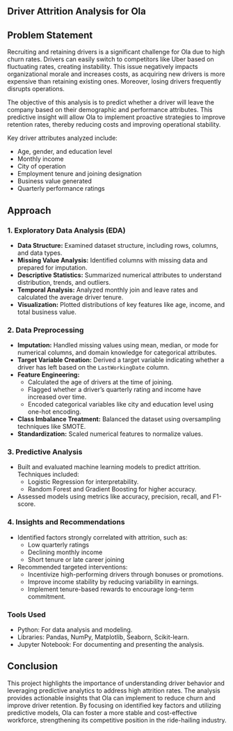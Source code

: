 ## Driver Attrition Analysis for Ola

## Problem Statement

Recruiting and retaining drivers is a significant challenge for Ola due to high churn rates. Drivers can easily switch to competitors like Uber based on fluctuating rates, creating instability. This issue negatively impacts organizational morale and increases costs, as acquiring new drivers is more expensive than retaining existing ones. Moreover, losing drivers frequently disrupts operations.

The objective of this analysis is to predict whether a driver will leave the company based on their demographic and performance attributes. This predictive insight will allow Ola to implement proactive strategies to improve retention rates, thereby reducing costs and improving operational stability.

Key driver attributes analyzed include:
- Age, gender, and education level
- Monthly income
- City of operation
- Employment tenure and joining designation
- Business value generated
- Quarterly performance ratings

## Approach

### 1. Exploratory Data Analysis (EDA)
- **Data Structure:** Examined dataset structure, including rows, columns, and data types.
- **Missing Value Analysis:** Identified columns with missing data and prepared for imputation.
- **Descriptive Statistics:** Summarized numerical attributes to understand distribution, trends, and outliers.
- **Temporal Analysis:** Analyzed monthly join and leave rates and calculated the average driver tenure.
- **Visualization:** Plotted distributions of key features like age, income, and total business value.

### 2. Data Preprocessing
- **Imputation:** Handled missing values using mean, median, or mode for numerical columns, and domain knowledge for categorical attributes.
- **Target Variable Creation:** Derived a target variable indicating whether a driver has left based on the `LastWorkingDate` column.
- **Feature Engineering:**
  - Calculated the age of drivers at the time of joining.
  - Flagged whether a driver’s quarterly rating and income have increased over time.
  - Encoded categorical variables like city and education level using one-hot encoding.
- **Class Imbalance Treatment:** Balanced the dataset using oversampling techniques like SMOTE.
- **Standardization:** Scaled numerical features to normalize values.

### 3. Predictive Analysis
- Built and evaluated machine learning models to predict attrition. Techniques included:
  - Logistic Regression for interpretability.
  - Random Forest and Gradient Boosting for higher accuracy.
- Assessed models using metrics like accuracy, precision, recall, and F1-score.

### 4. Insights and Recommendations
- Identified factors strongly correlated with attrition, such as:
  - Low quarterly ratings
  - Declining monthly income
  - Short tenure or late career joining
- Recommended targeted interventions:
  - Incentivize high-performing drivers through bonuses or promotions.
  - Improve income stability by reducing variability in earnings.
  - Implement tenure-based rewards to encourage long-term commitment.

### Tools Used
- Python: For data analysis and modeling.
- Libraries: Pandas, NumPy, Matplotlib, Seaborn, Scikit-learn.
- Jupyter Notebook: For documenting and presenting the analysis.

## Conclusion

This project highlights the importance of understanding driver behavior and leveraging predictive analytics to address high attrition rates. The analysis provides actionable insights that Ola can implement to reduce churn and improve driver retention. By focusing on identified key factors and utilizing predictive models, Ola can foster a more stable and cost-effective workforce, strengthening its competitive position in the ride-hailing industry.



